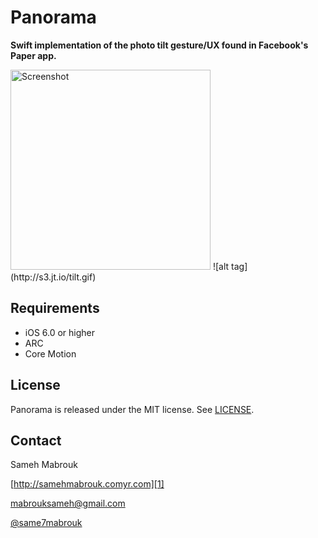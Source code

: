 Panorama
========

**Swift implementation of the photo tilt gesture/UX found in Facebook's Paper app.**


<img src="screenshot.PNG" alt="Screenshot" width="320px"/>
![alt tag](http://s3.jt.io/tilt.gif)


Requirements
----------
* iOS 6.0 or higher
* ARC
* Core Motion

## License
Panorama is released under the MIT license. See
[LICENSE](https://github.com/iSame7/Panorama/blob/master/LICENSE).

Contact
----------

Sameh Mabrouk
  
[http://samehmabrouk.comyr.com][1]

[mabrouksameh@gmail.com][2]

[@same7mabrouk][3] 

  [1]: http://samehmabrouk.comyr.com
  [2]: mailto:mabrouksameh@gmail.com
  [3]: http://twitter.com/same7mabrouk

